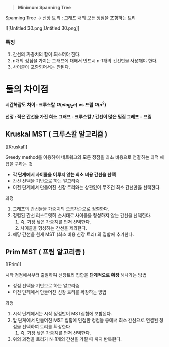 > **Minimum Spanning Tree**

Spanning Tree → 신장 트리 : 그래프 내의 모든 정점을 포함하는 트리

![[Untitled 30.png|Untitled 30.png]]

### 특징

1. 간선의 가중치의 합이 최소여야 한다.
2. n개의 정점을 가지는 그래프에 대해서 반드시 n-1개의 간선만을 사용해야 한다.
3. 사이클이 포함되어서는 안된다.

  

  

# 둘의 차이점

**시간복잡도 차이 : 크루스칼** **$O(elog_2e)$**﻿ **vs 프림** **$O(n^2)$**﻿

**선정 : 적은 간선을 가진 희소 그래프 - 크루스칼 / 간선이 많은 밀집 그래프 - 프림**

## Kruskal MST ( 크루스칼 알고리즘 )

[[Kruskal]]

Greedy method를 이용하여 네트워크의 모든 정점을 최소 비용으로 연결하는 최적 해답을 구하는 것

- **각 단계에서 사이클을 이루지 않는 최소 비용 간선을 선택**
- 간선 선택을 기반으로 하는 알고리즘
- 이전 단계에서 만들어진 신장 트리와는 상관없이 무조건 최소 간선만을 선택한다.

  

과정

1. 그래프의 간선들을 가중치의 오름차순으로 정렬한다.
2. 정렬된 간선 리스트엣허 순서대로 사이클을 형성하지 않는 간선을 선택한다.
    1. 즉, 가장 낮은 가중치를 먼저 선택한다.
    2. 사이클을 형성하는 간선을 제외한다.
3. 해당 간선을 현재 MST (최소 비용 신장 트리) 의 집합에 추가한다.

  

## Prim MST ( 프림 알고리즘 )

[[Prim]]

시작 정점에서부터 출발하여 신장트리 집합을 **단계적으로 확장** 해나가는 방법

- 정점 선택을 기반으로 하는 알고리즘
- 이전 단계에서 만들어진 신장 트리를 확장하는 방법

  

과정

1. 시작 단계에서는 시작 정점만이 MST집합에 포함된다.
2. 앞 단계에서 만들어진 MST 집합에 인접한 정점들 중에서 최소 간선으로 연결된 정점을 선택하여 트리를 확장한다
    1. 즉, 가장 낮은 가중치를 먼저 선택한다.
3. 위의 과정을 트리가 N-1개의 간선을 가질 때 까지 반복한다.